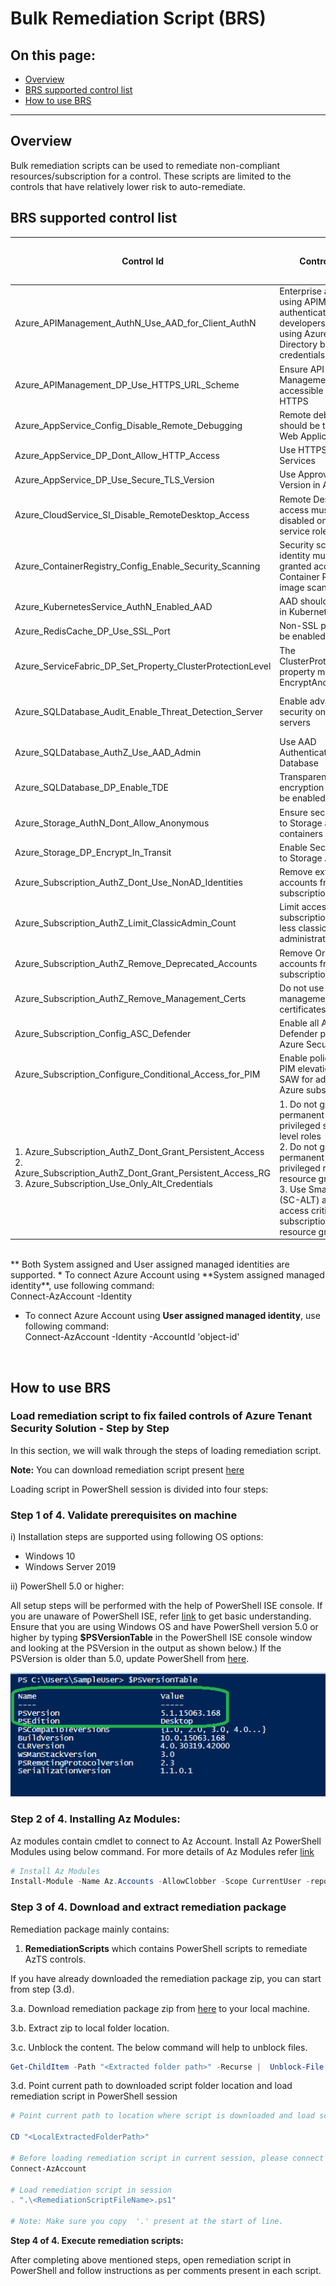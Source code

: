 # Bulk Remediation Script (BRS)

## On this page:

- [Overview](README.md#overview)
- [BRS supported control list](README.md#brs_supported_control_list)
- [How to use BRS](README.md#how_to_use_brs)

-----------------

## **Overview**
Bulk remediation scripts can be used to remediate non-compliant resources/subscription for a control. These scripts are limited to the controls that have relatively lower risk to auto-remediate.

## **BRS supported control list**
|Control Id|Control Name|Link to BRS|Minimum permissions required to run the script|Supports managed identity based remediation**|Supports rollback?|
|---|---|---|---|---|---|
|Azure_APIManagement_AuthN_Use_AAD_for_Client_AuthN|Enterprise applications using APIM must authenticate developers/applications using Azure Active Directory backed credentials|[Remediate-DeleteNonAADIdentityProvidersInAPIManagementServices](Remediate-DeleteNonAADIdentityProvidersInAPIManagementServices.ps1)|At least contributor at resource level|Restricted to 'User' account type.|No|
|Azure_APIManagement_DP_Use_HTTPS_URL_Scheme|Ensure API Management service is accessible only over HTTPS|[Remediate-EnableHTTPSForAPIsInAPIManagementServices](Remediate-EnableHTTPSForAPIsInAPIManagementServices.ps1)|At least contributor at resource level|Restricted to 'User' account type.|Yes|
|Azure_AppService_Config_Disable_Remote_Debugging|Remote debugging should be turned off for Web Applications|[Remediate-DisableRemoteDebuggingForAppServices](Remediate-DisableRemoteDebuggingForAppServices.ps1)|At least contributor at resource level|Yes|Yes|
|Azure_AppService_DP_Dont_Allow_HTTP_Access|Use HTTPS for App Services|[Remediate-EnableHTTPSForAppServices](Remediate-EnableHTTPSForAppServices.ps1)|At least contributor at resource level|Yes|Yes|
|Azure_AppService_DP_Use_Secure_TLS_Version|Use Approved TLS Version in App Service|[Remediate-SetAppServiceMinReqTLSVersion](Remediate-SetAppServiceMinReqTLSVersion.ps1)|At least contributor at resource level|Yes|Yes|
|Azure_CloudService_SI_Disable_RemoteDesktop_Access|Remote Desktop (RDP) access must be disabled on cloud service roles|[Remediate-RemoteDesktopAccess](Remediate-RemoteDesktopAccess.ps1)|At least contributor at resource level|Restricted to 'User' account type.|No|
|Azure_ContainerRegistry_Config_Enable_Security_Scanning|Security scanner identity must be granted access to Container Registry for image scans|[Remediate-EnableSecurityScanningForContainerRegistry](Remediate-EnableSecurityScanningForContainerRegistry.ps1)|At least Reader at subscription level **and** At least contributor at resource level |Yes|Yes|
|Azure_KubernetesService_AuthN_Enabled_AAD|AAD should be enabled in Kubernetes Service|[Remediate-EnableAADForKubernetesService](Remediate-EnableAADForKubernetesService.ps1)|At least contributor at resource level|Yes|No|
|Azure_RedisCache_DP_Use_SSL_Port|Non-SSL port must not be enabled|[Remediate-DisableNonSSLPortOnRedisCache](Remediate-DisableNonSSLPortOnRedisCache.ps1)|At least contributor at resource level|Yes|Yes|
|Azure_ServiceFabric_DP_Set_Property_ClusterProtectionLevel|The ClusterProtectionLevel property must be set to EncryptAndSign|[Remediate-SetClusterProtectionLevelForServiceFabric](Remediate-SetClusterProtectionLevelForServiceFabric.ps1)|At least contributor at resource level|Yes|Yes|
|Azure_SQLDatabase_Audit_Enable_Threat_Detection_Server|Enable advanced data security on your SQL servers|[Remediate-EnableAdvancedThreatProtectionForSQLServers](Remediate-EnableAdvancedThreatProtectionForSQLServers.ps1)|At least contributor at resource level (If you want to configure certain settings at subscription level, then at least contributor at subscription level)|Restricted to 'User' account type.|Yes|
|Azure_SQLDatabase_AuthZ_Use_AAD_Admin|Use AAD Authentication for SQL Database|[Remediate-EnableAADAuthenticationForSQLServers](Remediate-EnableAADAuthenticationForSQLServers.ps1)|At least contributor at resource level|Restricted to 'User' account type.|Yes|
|Azure_SQLDatabase_DP_Enable_TDE|Transparent data encryption (TDE) must be enabled|[Remediate-TransparentDataEncryptionForSQLServers](Remediate-TransparentDataEncryptionForSQLServers.ps1)|At least contributor at resource level|Restricted to 'User' account type.|Yes|
|Azure_Storage_AuthN_Dont_Allow_Anonymous|Ensure secure access to Storage account containers|[Remediate-AnonymousAccessOnContainers](Remediate-AnonymousAccessOnContainers.ps1)|At least contributor at resource level|Yes|Yes|
|Azure_Storage_DP_Encrypt_In_Transit|Enable Secure transfer to Storage Accounts|[Remediate-EnableEncryptionInTransitForStorageAccounts](Remediate-EnableEncryptionInTransitForStorageAccounts.ps1)|At least contributor at resource level|Yes|Yes|
|Azure_Subscription_AuthZ_Dont_Use_NonAD_Identities|Remove external accounts from Azure subscriptions|[Remediate-DontUseNonADIdentities](Remediate-DontUseNonADIdentities.ps1)|Owner/User Access Administrator at subscription level|Restricted to 'User' account type.|Yes|
|Azure_Subscription_AuthZ_Limit_ClassicAdmin_Count|Limit access per subscription to 2 or less classic administrators|[Remediate-ClassicAdminRoleAssignment](Remediate-ClassicAdminRoleAssignment.ps1)|Owner/User Access Administrator at subscription level|Restricted to 'User' account type.|Yes|
|Azure_Subscription_AuthZ_Remove_Deprecated_Accounts|Remove Orphaned accounts from your subscription(s)|[Remediate-InvalidAADObjectRoleAssignments](Remediate-InvalidAADObjectRoleAssignments.ps1)|Owner/User Access Administrator at subscription level|Restricted to 'User' account type.|No|
|Azure_Subscription_AuthZ_Remove_Management_Certs|Do not use management certificates|[Remediate-DoNotUseManagementCertificates](Remediate-DoNotUseManagementCertificates.ps1)|ServiceAdministrator/CoAdministrator|Restricted to 'User' account type.|No|
|Azure_Subscription_Config_ASC_Defender|Enable all Azure Defender plans in Azure Security Center|[Remediate-ConfigAzureDefender](Remediate-ConfigAzureDefender.ps1)|Owner/Contributor at subscription level|Restricted to 'User' account type.|Yes|
|Azure_Subscription_Configure_Conditional_Access_for_PIM|Enable policy to require PIM elevation from SAW for admin roles in Azure subscriptions|[Remediate-ConfigureConditionalAccessPolicyForPIM](Remediate-ConfigureConditionalAccessPolicyForPIM.ps1)|Owner/User Access Administrator at subscription level|Restricted to 'User' account type.|Yes|
|1. Azure_Subscription_AuthZ_Dont_Grant_Persistent_Access </br>2. Azure_Subscription_AuthZ_Dont_Grant_Persistent_Access_RG </br>3. Azure_Subscription_Use_Only_Alt_Credentials|1. Do not grant permanent access for privileged subscription level roles </br>2. Do not grant permanent access for privileged roles at resource group level </br>3. Use Smart-Card ALT (SC-ALT) accounts to access critical roles on subscription and resource groups|[Migrate-PermanentAndNonSCALTPrivilegedToSCALTPrivilegedRoleAssignments](/Migrate-PermanentAndNonSCALTPrivilegedToSCALTPrivilegedRoleAssignments/Migrate-PermanentAndNonSCALTPrivilegedToSCALTPrivilegedRoleAssignments.ps1)|Owner/User Access Administrator at subscription level|Restricted to 'User' account type.|No|

</br>
** Both System assigned and User assigned managed identities are supported. 
* To connect Azure Account using **System assigned managed identity**, use following command:</br>
  Connect-AzAccount -Identity

* To connect Azure Account using **User assigned managed identity**, use following command:</br>
  Connect-AzAccount -Identity -AccountId 'object-id'
</br>

## **How to use BRS**

### Load remediation script to fix failed controls of Azure Tenant Security Solution - Step by Step
In this section, we will walk through the steps of loading remediation script.

**Note:** You can download remediation script present [here](../../TemplateFiles/RemediationScripts.zip?raw=1)

Loading script in PowerShell session is divided into four steps:

### **Step 1 of 4. Validate prerequisites on machine**  

  i) Installation steps are supported using following OS options: 	

  - Windows 10
  - Windows Server 2019

  ii) PowerShell 5.0 or higher:

  All setup steps will be performed with the help of PowerShell ISE console. If you are unaware of PowerShell ISE, refer [link](https://github.com/azsk/DevOpsKit-docs/blob/master/00b-Getting-Started/GettingStarted_PowerShellTipsAzSK.md) to get basic understanding.
  Ensure that you are using Windows OS and have PowerShell version 5.0 or higher by typing **$PSVersionTable** in the PowerShell ISE console window and looking at the PSVersion in the output as shown below.)
  If the PSVersion is older than 5.0, update PowerShell from [here](https://www.microsoft.com/en-us/download/details.aspx?id=54616).

  ![PowerShell Version](../../Images/00_PS_Version.png)

### **Step 2 of 4. Installing Az Modules:**

Az modules contain cmdlet to connect to Az Account.
Install Az PowerShell Modules using below command. 
For more details of Az Modules refer [link](https://docs.microsoft.com/en-us/powershell/azure/install-az-ps)

``` PowerShell
# Install Az Modules
Install-Module -Name Az.Accounts -AllowClobber -Scope CurrentUser -repository PSGallery
```
### **Step 3 of 4. Download and extract remediation package**
 
 Remediation package mainly contains:
 1. **RemediationScripts** which contains PowerShell scripts to remediate AzTS controls.

If you have already downloaded the remediation package zip, you can start from step (3.d).

3.a. Download remediation package zip from [here](../../TemplateFiles/RemediationScripts.zip?raw=1) to your local machine. </br>

3.b. Extract zip to local folder location. <br/>

3.c. Unblock the content. The below command will help to unblock files. <br/>

  ``` PowerShell
  Get-ChildItem -Path "<Extracted folder path>" -Recurse |  Unblock-File 
  ```

3.d. Point current path to downloaded script folder location and load remediation script in PowerShell session
``` PowerShell
# Point current path to location where script is downloaded and load script from folder

CD "<LocalExtractedFolderPath>"

# Before loading remediation script in current session, please connect to AzAccount
Connect-AzAccount

# Load remediation script in session
. ".\<RemediationScriptFileName>.ps1"

# Note: Make sure you copy  '.' present at the start of line.
```

**Step 4 of 4. Execute remediation scripts:**

After completing above mentioned steps, open remediation script in PowerShell and follow instructions as per comments present in each script.
